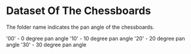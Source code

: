 # Dataset Of The Chessboards

The folder name indicates the pan angle of the chessboards. 

'00' - 0 degree pan angle
'10' - 10 degree pan angle
'20' - 20 degree pan angle
'30' - 30 degree pan angle